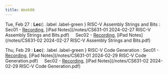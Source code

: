 ```yaml
---
title: Week06
---
```



Tue, Feb 27
: **Lec**{: .label .label-green } RISC-V Assembly Strings and Bits
: Sec01 - [Recording](https://usfca.zoom.us/rec/share/QJg1lTw4Q4xjh0UqC5b4VtwIyYMaYUmwlI3ydvMAMgeS3jh2tN7Zsm4oiqRA8Yk.6p4HIkdRbQv6LZNN?startTime=1709050185000),
          [iPad Notes](/notes/CS631-01 2024-02-27 RISC-V Assembly Strings and Bits.pdf)
&nbsp; &nbsp;
Sec02 - [Recording](https://usfca.zoom.us/rec/share/XDmzRnpQo7K4Qkskitz8oD8yfcVtVQU-hHehxq0Hs4FUwBTgSkFsU12MzSn64Iit.YEqMdAQ4UKBxMPvQ?startTime=1709074048000),
        [iPad Notes](/notes/CS631-02 2024-02-27 RISC-V Assembly Strings and Bits.pdf)

Thu, Feb 29
: **Lec**{: .label .label-green } RISC-V Code Generation 
: Sec01 - [Recording](https://usfca.zoom.us/rec/share/YIOQYgHPaz8hBsQd2BftYKM54vWnjwFYLsvClhJGet18ZoiEyOr1Q8CoYf6VVgYG.-xBy-CFshfJptb6g?startTime=1709222875000),
          [iPad Notes](/notes/CS631-01 2024-02-29 RISC-V Code Generation.pdf)
&nbsp; &nbsp;
Sec02 - [Recording](),
        [iPad Notes](/notes/CS631-02 2024-02-29 RISC-V Code Generation.pdf)
